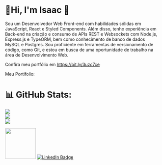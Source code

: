 # 💫Hi, I'm Isaac 👋

Sou um Desenvolvedor Web Front-end com habilidades sólidas em JavaScript, React e Styled Components. Além disso, tenho experiência em Back-end na criação e consumo de APIs REST e Websockets com Node.js, Express.js e TypeORM, bem como conhecimento de banco de dados MySQL e Postgres. Sou proficiente em ferramentas de versionamento de código, como Git, e estou em busca de uma oportunidade de trabalho na área de Desenvolvimento Web.

Confira meu portfólio em https://bit.ly/3uzc7ce

<!--
**isaac-goncalves/isaac-goncalves** is a ✨ _special_ ✨ repository because its `README.md` (this file) appears on your GitHub profile.

Here are some ideas to get you started:

- 🔭 I’m currently working on ...
- 🌱 I’m currently learning ...
- 👯 I’m looking to collaborate on ...
- 🤔 I’m looking for help with ...
- 💬 Ask me about ...
- 📫 How to reach me: ...
- 😄 Pronouns: ...
- ⚡ Fun fact: ...
-->
Meu Portifolio: 

<!-- [![GitHub Streak](http://github-readme-streak-stats.herokuapp.com?user=isaac-goncalves&theme=dark&background=000000)](https://git.io/streak-stats) -->

# 📊 GitHub Stats:
![](https://github-readme-stats.vercel.app/api?username=isaac-goncalves&theme=blue-green&hide_border=false&include_all_commits=false&count_private=false)<br/>
![](https://github-readme-streak-stats.herokuapp.com/?user=isaac-goncalves&theme=blue-green&hide_border=false)<br/>
![](https://github-readme-stats.vercel.app/api/top-langs/?username=isaac-goncalves&theme=blue-green&hide_border=false&include_all_commits=false&count_private=false&layout=compact)

  <img src="https://media.giphy.com/media/M9gbBd9nbDrOTu1Mqx/giphy.gif" width="100"/>
</div>
<a href="https://www.linkedin.com/in/isaac-correia-gon%C3%A7alves-4a7375138/">
    <img src="https://img.shields.io/badge/LinkedIn-blue?style=for-the-badge&logo=linkedin&logoColor=white" alt="LinkedIn Badge"/>
  </a>

